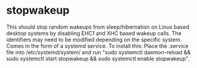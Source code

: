 # stopwakeup 

This should stop random wakeups from sleep/hibernation on Linux based desktop systems by disabling EHC1 and XHC based wakeup calls. The identifiers may need to be modified depending on the specific system. Comes in the form of a systemd service. To install this:
Place the .service file into /etc/systemd/system/ and run "sudo systemctl daemon-reload && sudo systemctl start stopwakeup && sudo systemctl enable stopwakeup".
